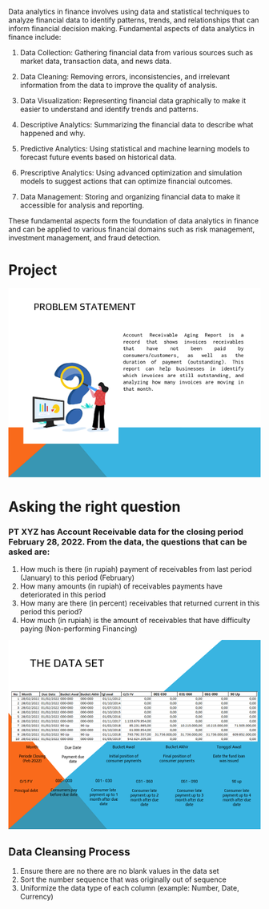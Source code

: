 Data analytics in finance involves using data and statistical techniques to analyze financial data to identify patterns, trends, and relationships that can inform financial decision making. Fundamental aspects of data analytics in finance include:

1. Data Collection: Gathering financial data from various sources such as market data, transaction data, and news data.

2. Data Cleaning: Removing errors, inconsistencies, and irrelevant information from the data to improve the quality of analysis.

3. Data Visualization: Representing financial data graphically to make it easier to understand and identify trends and patterns.

4. Descriptive Analytics: Summarizing the financial data to describe what happened and why.

5. Predictive Analytics: Using statistical and machine learning models to forecast future events based on historical data.

6. Prescriptive Analytics: Using advanced optimization and simulation models to suggest actions that can optimize financial outcomes.

7. Data Management: Storing and organizing financial data to make it accessible for analysis and reporting.

These fundamental aspects form the foundation of data analytics in finance and can be applied to various financial domains such as risk management, investment management, and fraud detection.



# Project
![problems](/img/1.png)

# Asking the right question
### PT XYZ has Account Receivable data for the closing period February 28, 2022. From the data, the questions that can be asked are:
1. How much is there (in rupiah) payment of receivables from last period (January) to this period (February)
2. How many amounts (in rupiah) of receivables payments have deteriorated in this period
3. How many are there (in percent) receivables that returned current in this period this period?
4. How much (in rupiah) is the amount of receivables that have difficulty paying (Non-performing Financing)

![dataset](/img/2.png)

## Data Cleansing Process
1. Ensure there are no there are no blank values in the data set
2. Sort the number sequence that was originally out of sequence
3. Uniformize the data type of each column (example: Number, Date, Currency)

